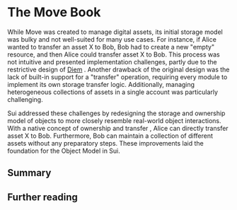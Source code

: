 # The Move Book

While Move was created to manage digital assets, its initial storage model was bulky and not
well-suited for many use cases. For instance, if Alice wanted to transfer an asset X to Bob, Bob had
to create a new "empty" resource, and then Alice could transfer asset X to Bob. This process was not
intuitive and presented implementation challenges, partly due to the restrictive design of
 [Diem](https://www.diem.com/en-us) . Another drawback of the original design was the lack of built-in
support for a "transfer" operation, requiring every module to implement its own storage transfer
logic. Additionally, managing heterogeneous collections of assets in a single account was
particularly challenging.

Sui addressed these challenges by redesigning the storage and ownership model of objects to more
closely resemble real-world object interactions. With a native concept of ownership and  transfer ,
Alice can directly transfer asset X to Bob. Furthermore, Bob can maintain a collection of different
assets without any preparatory steps. These improvements laid the foundation for the Object Model in
Sui.

## Summary

## Further reading